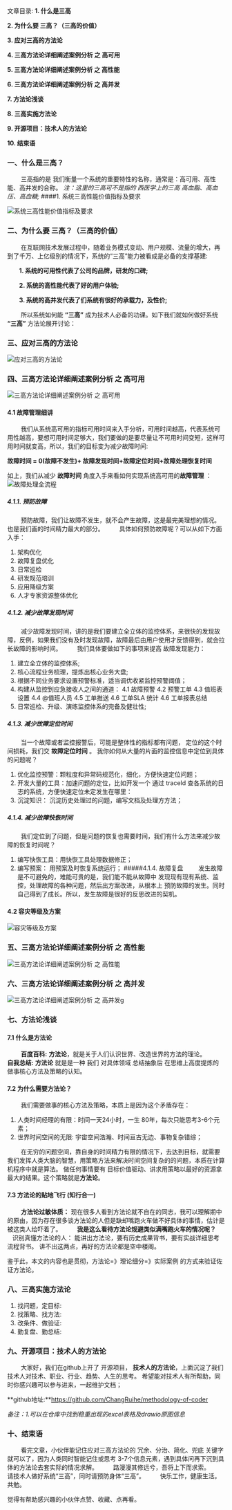 文章目录:
**1. 什么是三高**

**2. 为什么要 三高？（三高的价值）**

**3. 应对三高的方法论**

**4. 三高方法论详细阐述案例分析 之 高可用**

**5. 三高方法论详细阐述案例分析 之 高性能**

**6.  三高方法论详细阐述案例分析 之 高并发**

**7. 方法论浅谈**

**8. 三高实施方法论**

**9. 开源项目：技术人的方法论**

**10. 结束语**


### 一、什么是三高？
&nbsp; &nbsp; &nbsp; &nbsp; 三高指的是  我们衡量一个系统的重要特性的名称，通常是：高可用、高性能、高并发的合称。
*注：这里的三高可不是指的 西医学上的三高 高血脂、高血压、高血糖;*
####1. 系统三高性能价值指标及要求

![系统三高性能价值指标及要求](https://upload-images.jianshu.io/upload_images/4123569-7c19fb4b19718806.png?imageMogr2/auto-orient/strip%7CimageView2/2/w/1240)


### 二、为什么要 三高？（三高的价值）
&nbsp; &nbsp; &nbsp; &nbsp; 在互联网技术发展过程中，随着业务模式变动、用户规模、流量的增大，再到了千万、上亿级别的情况下，系统的“三高”能力被看成是必备的支撑基建:

&nbsp; &nbsp; &nbsp; &nbsp;**1. 系统的可用性代表了公司的品牌，研发的口碑;**

&nbsp; &nbsp; &nbsp; &nbsp;**2. 系统的高性能代表了好的用户体验;**

&nbsp; &nbsp; &nbsp; &nbsp;**3. 系统的高并发代表了们系统有很好的承载力，及性价;**

&nbsp; &nbsp; &nbsp; &nbsp; 所以系统如何能 **“三高”** 成为技术人必备的功课。如下我们就如何做好系统 **“三高”** 方法论展开讨论：

### 三、应对三高的方法论
![应对三高的方法论](https://upload-images.jianshu.io/upload_images/4123569-05c7e5ced68a37f1.png?imageMogr2/auto-orient/strip%7CimageView2/2/w/1240)

### 四、三高方法论详细阐述案例分析 之 高可用
![三高方法论详细阐述案例分析 之 高可用](https://upload-images.jianshu.io/upload_images/4123569-18b29a82d4e9c3e8.png?imageMogr2/auto-orient/strip%7CimageView2/2/w/1240)


#### 4.1 故障管理细讲
&nbsp; &nbsp; &nbsp; &nbsp; 我们从系统高可用的指标可用时间来入手分析，可用时间越高，代表系统可用性越高，要想可用时间足够大，我们要做的是要尽量让不可用时间变短，这样可用时间就变高，所以，我们的目标变为减少故障时间:
&nbsp; &nbsp; &nbsp; &nbsp; 

**故障时间 = 0(故障不发生)+ 故障发现时间+故障定位时间+故障处理恢复时间**


如上，我们从减少 **故障时间** 角度入手来看如何实现系统高可用的**故障管理** ：
![故障处理全流程](https://upload-images.jianshu.io/upload_images/4123569-8f8f4ee483fd71ba.png?imageMogr2/auto-orient/strip%7CimageView2/2/w/1240)



##### 4.1.1. 预防故障
&nbsp; &nbsp; &nbsp; &nbsp; 预防故障，我们让故障不发生，就不会产生故障，这是最完美理想的情况。也是我们画的时间精力最大的部分。
&nbsp; &nbsp; &nbsp; &nbsp; 具体如何预防故障呢？可以从如下方面入手：
1. 架构优化 
2.  故障复盘优化 
3. 日常巡检 
4. 研发规范培训 
5. 应用降级方案
6. 人才专家资源整体优化
##### 4.1.2. 减少故障发现时间
&nbsp; &nbsp; &nbsp; &nbsp; 减少故障发现时间，讲的是我们要建立全立体的监控体系，来很快的发现故障，反例，如果我们没有及时发现故障，故障最后由用户使用才反馈得到，就会拉长故障的影响时间。
&nbsp; &nbsp; &nbsp; &nbsp; 我们具体要做如下的事项来提高 故障发现能力：
1. 建立全立体的监控体系;
2. 核心流程业务梳理，提炼出核心业务大盘;
3. 根据不同业务要求设置预警标准，适当调优收紧监控预警阈值；
4. 构建从监控到应急接收人之间的通道：
  4.1 故障预警
  4.2 预警工单
  4.3 值班表设置
  4.4 @值班人员
  4.5 工单推送
  4.6 工单SLA 统计
  4.6 工单报表总结
4. 日常巡检、升级、演练监控体系的完备及健壮性; 

##### 4.1.3. 减少故障定位时间
&nbsp; &nbsp; &nbsp; &nbsp;  当一个故障或者监控报警后，可能是整体性的指标都有问题， 定位的这个时间损耗，我们交 **故障定位时间**  。  我你如何从大量的片面的监控信息中定位到具体的问题呢？
1. 优化监控预警：颗粒度和异常码规范化，细化，方便快速定位问题；
2. 开发大量的工具：加速问题的定位，比如开发一个 通过 traceId 查各系统的日志的系统，方便快速定位未定发生在哪里：
3. 沉淀知识：  沉淀历史处理过的问题，编写文档及处理方方法；
   
##### 4.1.4. 减少故障快恢时间
&nbsp; &nbsp; &nbsp; &nbsp; 我们定位到了问题，但是问题的恢复也需要时间，我们有什么方法来减少故障的恢复时间呢？
1. 编写快恢工具：用快恢工具处理数据修正；
2. 编写预案： 用预案及时恢复系统运行；
#####4.1.4. 故障复盘
&nbsp; &nbsp; &nbsp; &nbsp; 发生故障是不可避免的，难能可贵的是，我们能不能从故障中 发现现有现有系统、监控，处理故障的各种问题，然后出方案改进，从根本上 预防故障的发生。同时自己得到了成长。所以，发生故障是很好的反思改进的契机。



#### 4.2 容灾等级及方案
![容灾等级及方案](https://upload-images.jianshu.io/upload_images/4123569-6a6c36fb78e4b741.png?imageMogr2/auto-orient/strip%7CimageView2/2/w/1240)

### 五、三高方法论详细阐述案例分析 之 高性能

![三高方法论详细阐述案例分析 之 高性能](https://upload-images.jianshu.io/upload_images/4123569-9074de3cb663acaf.png?imageMogr2/auto-orient/strip%7CimageView2/2/w/1240)


### 六、三高方法论详细阐述案例分析 之 高并发
![三高方法论详细阐述案例分析 之 高并发g](https://upload-images.jianshu.io/upload_images/4123569-bbe24910373a3602.png?imageMogr2/auto-orient/strip%7CimageView2/2/w/1240)

### 七、方法论浅谈
#### 7.1 什么是方法论
&nbsp; &nbsp; &nbsp; &nbsp;  **百度百科:**  **方法论**，就是关于人们认识世界、改造世界的方法的理论。
&nbsp; &nbsp; &nbsp; &nbsp;  **自我总结:** **方法论** 就是是一种 我们 对具体领域 总结抽象后 在思维上高度提炼的做事核心方法及策略的认知。 
#### 7.2 为什么需要方法论？
&nbsp; &nbsp; &nbsp; &nbsp; 我们需要做事的核心方法及策略，本质上是因为这个矛盾存在：
1. 人类时间经理的有限：时间一天24小时，一生 80年，每次只能思考3-6个元素；
2. 世界时间空间的无限: 宇宙空间浩瀚、时间亘古无边、事物复杂错综；

&nbsp; &nbsp; &nbsp; &nbsp; 在无穷的问题空间，靠自身的时间精力有限的情况下，去达到目标，就需要我们发挥人类大脑的智慧，用策略方法来解决时间空间复杂的的问题，本质在计算机程序中就是算法。
做任何事情要有 目标价值驱动、讲求用策略以最好的资源拿最大的结果。这个策略就是**方法论**。
#### 7.3 方法论的贴地飞行 (知行合一)

&nbsp; &nbsp; &nbsp; &nbsp; **方法论过敏体质：** 现在很多人看到方法论就不自在的同志，我可以理解期中的原由，因为存在很多谈方法论的人但是缺却嘴跑火车做不好具体的事情，估计是被这类人给吓着了。
&nbsp; &nbsp; &nbsp; &nbsp; **我是这么看待方法论规避类似满嘴跑火车的情况呢？**
&nbsp; &nbsp; &nbsp; &nbsp;识别真懂方法论的人： 能讲出方法论，要有历史成果背书，要有实战详细思考流程背书。 讲不出这两点，再好的方法论都是空中楼阁。

鉴于此，本文的内容也是贯彻，方法论=》理论细分=》实际案例  的方式来验证佐证方法论。

### 八、三高实施方法论
1. 找问题，定目标:
2. 找策略、找方法:
3. 改条件、做验证:
4. 勤复盘、勤总结:


### 九、开源项目：技术人的方法论
&nbsp; &nbsp; &nbsp; &nbsp; 大家好，我们在github上开了 开源项目， **技术人的方法论**，上面沉淀了我们技术人对技术、职业、行业、趋势、人生的思考。 希望能对技术人有所帮助，同时你感兴趣可以参与进来，一起维护文档；

**github地址:**https://github.com/ChangRuihe/methodology-of-coder

*备注：1.可以在仓库中找到稳重出现的excel表格及drawio原图信息*

### 十、结束语

&nbsp; &nbsp; &nbsp; &nbsp; 看完文章，小伙伴能记住应对三高方法论的 冗余、分治、简化、兜底 关键字 就可以了，因为人类同时智能记住或思考 3-7个信息元素，遇到具体问再下沉到具体的方法论去套实际的情况求解。
&nbsp; &nbsp; &nbsp; &nbsp; 路漫漫其修远兮，吾将上下而求索。
&nbsp; &nbsp; &nbsp; &nbsp; 请技术人做好系统“三高”，同时请预防身体“三高”。 
&nbsp; &nbsp; &nbsp; &nbsp; 快乐工作，健康生活。共勉。

觉得有帮助感兴趣的小伙伴点赞、收藏、点再看。

